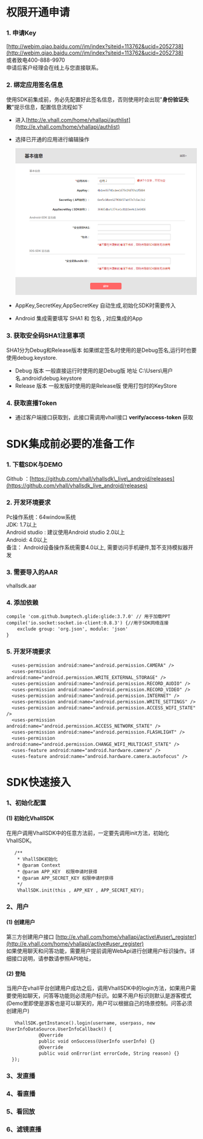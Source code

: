 # 权限开通申请

### 1. 申请Key

[http://webim.qiao.baidu.com//im/index?siteid=113762&ucid=2052738](http://webim.qiao.baidu.com//im/index?siteid=113762&ucid=2052738)  
或者致电400-888-9970  
申请后客户经理会在线上与您直接联系。

### 2. 绑定应用签名信息

使用SDK前集成前，务必先配置好此签名信息，否则使用时会出现"**身份验证失败**"提示信息，配置信息流程如下

* 进入[http://e.vhall.com/home/vhallapi/authlist](http://e.vhall.com/home/vhallapi/authlist) 
* 选择已开通的应用进行编辑操作

  ![](/assets/create_auth.jpg)

* AppKey,SecretKey,AppSecretKey 自动生成,初始化SDK时需要传入

* Android 集成需要填写 SHA1 和 包名 , 对应集成的App

### 3. 获取安全码SHA1注意事项

SHA1分为Debug和Release版本 如果绑定签名时使用的是Debug签名,运行时也要使用debug.keystore.

* Debug 版本 一般直接运行时使用的是Debug版 地址 C:\Users\用户名.android\debug.keystore
* Release 版本 一般发版时使用的是Release版 使用打包时的KeyStore

### 4. 获取直播Token

* 通过客户端接口获取到，此接口需调用vhall接口 **verify/access-token** 获取

# SDK集成前必要的准备工作

### 1. 下载SDK与DEMO

Github ：[https://github.com/vhall/vhallsdk\_live\_android/releases](https://github.com/vhall/vhallsdk_live_android/releases)

### 2. 开发环境要求

Pc操作系统：64window系统  
JDK: 1.7以上  
Android studio : 建议使用Android studio 2.0以上  
Android: 4.0以上  
备注： Android设备操作系统需要4.0以上, 需要访问手机硬件,暂不支持模拟器开发

### 3. 需要导入的AAR

vhallsdk.aar

### 4. 添加依赖

```
compile 'com.github.bumptech.glide:glide:3.7.0' // 用于加载PPT
compile('io.socket:socket.io-client:0.8.3') {//用于SDK网络连接
    exclude group: 'org.json', module: 'json'
}
```

### 5. 开发环境要求

```
  <uses-permission android:name="android.permission.CAMERA" />
  <uses-permission android:name="android.permission.WRITE_EXTERNAL_STORAGE" />
  <uses-permission android:name="android.permission.RECORD_AUDIO" />
  <uses-permission android:name="android.permission.RECORD_VIDEO" />
  <uses-permission android:name="android.permission.INTERNET" />
  <uses-permission android:name="android.permission.WRITE_SETTINGS" />
  <uses-permission android:name="android.permission.ACCESS_WIFI_STATE" />
  <uses-permission android:name="android.permission.ACCESS_NETWORK_STATE" />
  <uses-permission android:name="android.permission.FLASHLIGHT" />
  <uses-permission android:name="android.permission.CHANGE_WIFI_MULTICAST_STATE" />
  <uses-feature android:name="android.hardware.camera" />
  <uses-feature android:name="android.hardware.camera.autofocus" />
```

# SDK快速接入

### 1、初始化配置

#### \(1\) 初始化VhallSDK

在用户调用VhallSDK中的任意方法前，一定要先调用init方法，初始化VhallSDK。

```
   /**
    * VhallSDK初始化
    * @param Context 
    * @param APP_KEY  权限申请时获得
    * @param APP_SECRET_KEY 权限申请时获得
    */
    VhallSDK.init(this , APP_KEY , APP_SECRET_KEY);
```

### 2、用户

#### \(1\) 创建用户

第三方创建用户接口 [http://e.vhall.com/home/vhallapi/active\#user\_register](http://e.vhall.com/home/vhallapi/active#user_register)  
如果使用聊天和问答功能，需要用户提前调用WebApi进行创建用户标识操作。详细接口说明，请参数请参照API地址，

#### \(2\) 登陆

当用户在vhall平台创建用户成功之后，调用VhallSDK中的login方法，如果用户需要使用如聊天，问答等功能则必须用户标识。如果不用户标识则默认是游客模式 \(Demo里即使是游客也是可以聊天的，用户可以根据自己的场景控制。问答必须创建用户\)
```
   VhallSDK.getInstance().login(username, userpass, new UserInfoDataSource.UserInfoCallback() {
            @Override
            public void onSuccess(UserInfo userInfo) {}
            @Override
            public void onError(int errorCode, String reason) {}
  });

```


### 3、发直播

### 4、看直播

### 5、看回放

### 6、滤镜直播




